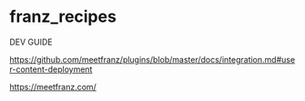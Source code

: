 # franz_recipes

DEV GUIDE

https://github.com/meetfranz/plugins/blob/master/docs/integration.md#user-content-deployment

https://meetfranz.com/
